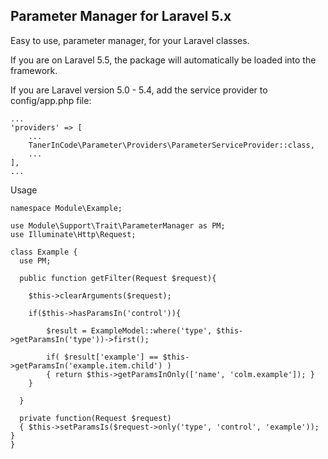 ## Parameter Manager for Laravel 5.x
Easy to use, parameter manager, for your Laravel classes.

If you are on Laravel 5.5, the package will automatically be loaded into the framework.

If you are Laravel version 5.0 - 5.4, add the service provider to config/app.php file:
```
...
'providers' => [
    ...
    TanerInCode\Parameter\Providers\ParameterServiceProvider::class,
    ...
],
...
```

Usage

```
namespace Module\Example;

use Module\Support\Trait\ParameterManager as PM;
use Illuminate\Http\Request;

class Example {
  use PM;

  public function getFilter(Request $request){

    $this->clearArguments($request);

    if($this->hasParamsIn('control')){

        $result = ExampleModel::where('type', $this->getParamsIn('type'))->first();

        if( $result['example'] == $this->getParamsIn('example.item.child') )
        { return $this->getParamsInOnly(['name', 'colm.example']); }
    }

  }

  private function(Request $request)
  { $this->setParamsIs($request->only('type', 'control', 'example')); }
}
```
